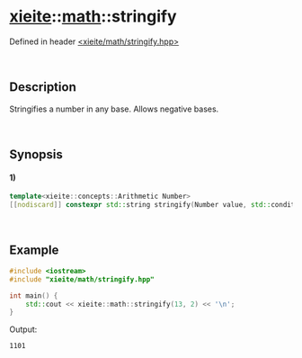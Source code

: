 # [xieite](../../xieite.md)\:\:[math](../../math.md)\:\:stringify
Defined in header [<xieite/math/stringify.hpp>](../../../include/xieite/math/stringify.hpp)

&nbsp;

## Description
Stringifies a number in any base. Allows negative bases.

&nbsp;

## Synopsis
#### 1)
```cpp
template<xieite::concepts::Arithmetic Number>
[[nodiscard]] constexpr std::string stringify(Number value, std::conditional_t<std::floating_point<Number>, xieite::math::SignedSize, Number> radix = 10, const xieite::math::IntegerStringComponents& components = xieite::math::IntegerStringComponents()) noexcept;
```

&nbsp;

## Example
```cpp
#include <iostream>
#include "xieite/math/stringify.hpp"

int main() {
    std::cout << xieite::math::stringify(13, 2) << '\n';
}
```
Output:
```
1101
```
